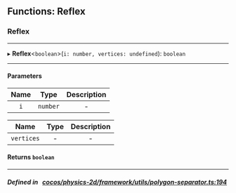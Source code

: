 ## Functions: Reflex

### Reflex


___
▸ **Reflex**<`boolean`\>(`i: number, vertices: undefined`): `boolean`
___


#### Parameters

| Name | Type | Description |
| :------: | :------: | :------: |
| `i` | `number` | - |

| Name | Type | Description |
| :------: | :------: | :------: |
| `vertices` | - | - |


#### Returns `boolean` 
___


##### Defined in &nbsp;   [cocos/physics-2d/framework/utils/polygon-separator.ts:194](https://github.com/cocos-creator/engine/blob/c7bf6b8a9/cocos/physics-2d/framework/utils/polygon-separator.ts#L194)&nbsp;
